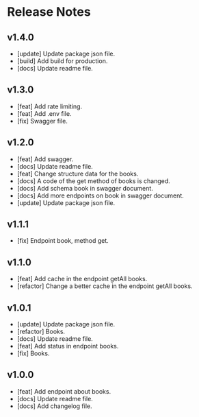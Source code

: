# Release Notes

## v1.4.0

- [update] Update package json file.
- [build] Add build for production.
- [docs] Update readme file.

## v1.3.0

- [feat] Add rate limiting.
- [feat] Add .env file.
- [fix] Swagger file.

## v1.2.0

- [feat] Add swagger.
- [docs] Update readme file.
- [feat] Change structure data for the books.
- [docs] A code of the get method of books is changed.
- [docs] Add schema book in swagger document.
- [docs] Add more endpoints on book in swagger document.
- [update] Update package json file.

## v1.1.1

- [fix] Endpoint book, method get.

## v1.1.0

- [feat] Add cache in the endpoint getAll books.
- [refactor] Change a better cache in the endpoint getAll books.

## v1.0.1

- [update] Update package json file.
- [refactor] Books.
- [docs] Update readme file.
- [feat] Add status in endpoint books.
- [fix] Books.

## v1.0.0

- [feat] Add endpoint about books.
- [docs] Update readme file.
- [docs] Add changelog file.
